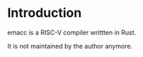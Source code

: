 # Introduction
emacc is a RISC-V compiler writtten in Rust.

It is not maintained by the author anymore.
